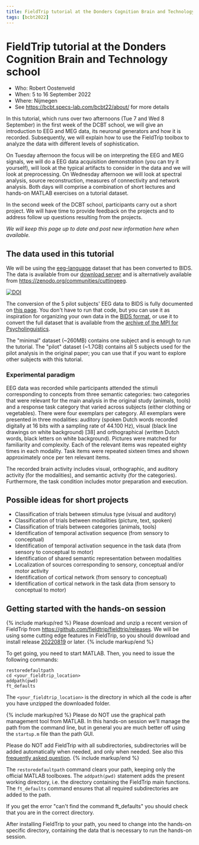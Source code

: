 ```yaml
---
title: FieldTrip tutorial at the Donders Cognition Brain and Technology school
tags: [bcbt2022]
---
```


# FieldTrip tutorial at the Donders Cognition Brain and Technology school

- Who: Robert Oostenveld
- When: 5 to 16 September 2022
- Where: Nijmegen
- See <https://bcbt.specs-lab.com/bcbt22/about/> for more details

In this tutorial, which runs over two afternoons (Tue 7 and Wed 8 September) in the first week of the DCBT school, we will give an introduction to EEG and MEG data, its neuronal generators and how it is recorded. Subsequently, we will explain how to use the FieldTrip toolbox to analyze the data with different levels of sophistication.

On Tuesday afternoon the focus will be on interpreting the EEG and MEG signals, we will do a EEG data acquisition demonstration (you can try it yourself), will look at the typical artifacts to consider in the data and we will look at preprocessing. On Wednesday afternoon we will look at spectral analysis, source reconstruction, measures of connectivity and network analysis. Both days will comprise a combination of short lectures and hands-on MATLAB exercises on a tutorial dataset.

In the second week of the DCBT school, participants carry out a short project. We will have time to provide feedback on the projects and to address follow up questions resulting from the projects.

_We will keep this page up to date and post new information here when available._

## The data used in this tutorial

We will be using the [eeg-language](/tag/eeg-language) dataset that has been converted to BIDS. The data is available from our [download server](https://download.fieldtriptoolbox.org/workshop/cuttingeeg2021/) and is alternatively available from <https://zenodo.org/communities/cuttingeeg>.

[![DOI](https://zenodo.org/badge/DOI/10.5281/zenodo.5531370.svg)](https://doi.org/10.5281/zenodo.5531370)

The conversion of the 5 pilot subjects' EEG data to BIDS is fully documented on [this page](/workshop/cuttingeeg2021/bids_language). You don't have to run that code, but you can use it as inspiration for organizing your own data in the [BIDS format](/example/other/bids), or use it to convert the full dataset that is available from the [archive of the MPI for Psycholinguistics](https://hdl.handle.net/1839/00-0000-0000-001B-860D-8).

The "minimal" dataset (~260MB) contains one subject and is enough to run the tutorial. The "pilot" dataset (~1.7GB) contains all 5 subjects used for the pilot analysis in the original paper; you can use that if you want to explore other subjects with this tutorial.

### Experimental paradigm

EEG data was recorded while participants attended the stimuli corresponding to concepts from three semantic categories: two categories that were relevant for the main analysis in the original study (animals, tools) and a response task category that varied across subjects (either clothing or vegetables). There were four exemplars per category. All exemplars were presented in three modalities: auditory (spoken Dutch words recorded digitally at 16 bits with a sampling rate of 44.100 Hz), visual (black line drawings on white background) [38] and orthographical (written Dutch words, black letters on white background). Pictures were matched for familiarity and complexity. Each of the relevant items was repeated eighty times in each modality. Task items were repeated sixteen times and shown approximately once per ten relevant items.

The recorded brain activity includes visual, orthographic, and auditory activity (for the modalities), and semantic activity (for the categories). Furthermore, the task condition includes motor preparation and execution.

## Possible ideas for short projects

- Classification of trials between stimulus type (visual and auditory)
- Classification of trials between modalities (picture, text, spoken)
- Classification of trials between categories (animals, tools)
- Identification of temporal activation sequence (from sensory to conceptual)
- Identification of temporal activation sequence in the task data (from sensory to conceptual to motor)
- Identification of shared semantic representation between modalities
- Localization of sources corresponding to sensory, conceptual and/or motor activity
- Identification of cortical network (from sensory to conceptual)
- Identification of cortical network in the task data (from sensory to conceptual to motor)

## Getting started with the hands-on session

{% include markup/red %}
Please download and unzip a recent version of FieldTrip from <https://github.com/fieldtrip/fieldtrip/releases>. We will be using some cutting edge features in FieldTrip, so you should download and install release [20220819](http://github.com/fieldtrip/fieldtrip/releases/tag/20220819) or later.
{% include markup/end %}

To get going, you need to start MATLAB. Then, you need to issue the following commands:

    restoredefaultpath
    cd <your_fieldtrip_location>
    addpath(pwd)
    ft_defaults

The `<your_fieldtrip_location>` is the directory in which all the code is after you have unzipped the downloaded folder.

{% include markup/red %}
Please do NOT use the graphical path management tool from MATLAB. In this hands-on session we'll manage the path from the command line, but in general you are much better off using the `startup.m` file than the path GUI.

Please do NOT add FieldTrip with all subdirectories, subdirectories will be added automatically when needed, and only when needed. See also this [frequently asked question](/faq/matlab/installation).
{% include markup/end %}

The `restoredefaultpath` command clears your path, keeping only the official MATLAB toolboxes. The `addpath(pwd)` statement adds the present working directory, i.e. the directory containing the FieldTrip main functions. The `ft_defaults` command ensures that all required subdirectories are added to the path.

If you get the error "can't find the command ft_defaults" you should check that you are in the correct directory.

After installing FieldTrip to your path, you need to change into the hands-on specific directory, containing the data that is necessary to run the hands-on session.
